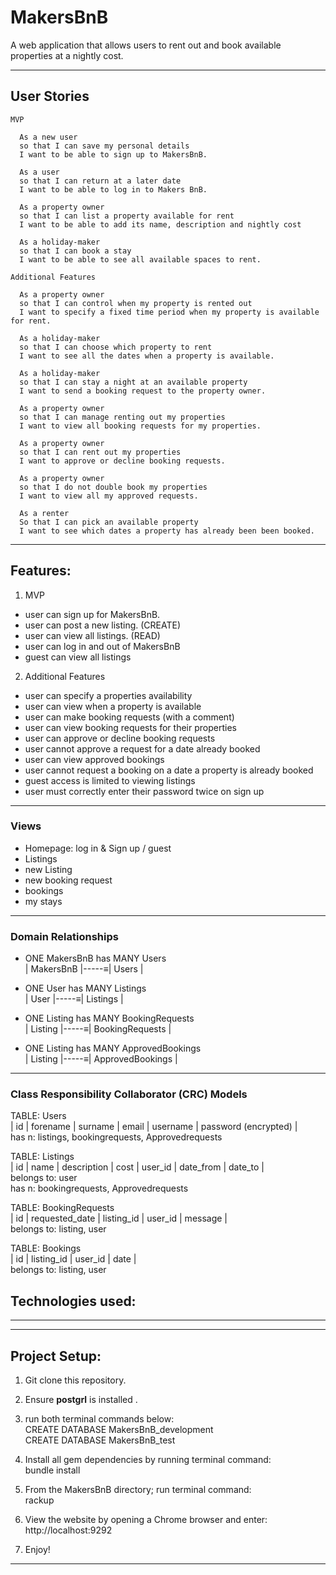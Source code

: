 # MakersBnB

  A web application that allows users to rent out and book available properties at a nightly cost.

-------
## User Stories
```
MVP

  As a new user
  so that I can save my personal details
  I want to be able to sign up to MakersBnB.

  As a user
  so that I can return at a later date
  I want to be able to log in to Makers BnB.

  As a property owner
  so that I can list a property available for rent
  I want to be able to add its name, description and nightly cost

  As a holiday-maker
  so that I can book a stay
  I want to be able to see all available spaces to rent.

Additional Features

  As a property owner
  so that I can control when my property is rented out
  I want to specify a fixed time period when my property is available for rent.

  As a holiday-maker
  so that I can choose which property to rent
  I want to see all the dates when a property is available.

  As a holiday-maker
  so that I can stay a night at an available property
  I want to send a booking request to the property owner.

  As a property owner
  so that I can manage renting out my properties
  I want to view all booking requests for my properties.

  As a property owner
  so that I can rent out my properties
  I want to approve or decline booking requests.

  As a property owner
  so that I do not double book my properties
  I want to view all my approved requests.

  As a renter
  So that I can pick an available property
  I want to see which dates a property has already been been booked.

```
-----
## Features:
1. MVP
- user can sign up for MakersBnB.
- user can post a new listing. (CREATE)
- user can view all listings. (READ)
- user can log in and out of MakersBnB
- guest can view all listings
2. Additional Features
- user can specify a properties availability
- user can view when a property is available
- user can make booking requests (with a comment)
- user can view booking requests for their properties
- user can approve or decline booking requests
- user cannot approve a request for a date already booked
- user can view approved bookings
- user cannot request a booking on a date a property is already booked
- guest access is limited to viewing listings
- user must correctly enter their password twice on sign up
-----

### Views
- Homepage: log in & Sign up / guest
- Listings
- new Listing
- new booking request
- bookings
- my stays

------
### Domain Relationships
- ONE MakersBnB has MANY Users  
| MakersBnB |-----≡| Users |  

- ONE User has MANY Listings  
| User |-----≡| Listings |  

- ONE Listing has MANY BookingRequests   
| Listing |-----≡| BookingRequests |

- ONE Listing has MANY ApprovedBookings  
| Listing |-----≡| ApprovedBookings |
------

### Class Responsibility Collaborator (CRC) Models

TABLE: Users  
  | id | forename | surname | email | username | password (encrypted) |     
  has n: listings, bookingrequests, Approvedrequests

TABLE: Listings  
| id |  name  | description | cost | user_id |  date_from | date_to |   
  belongs to: user  
  has n: bookingrequests, Approvedrequests

TABLE: BookingRequests  
  | id | requested_date | listing_id | user_id | message |  
  belongs to: listing, user

TABLE: Bookings   
  | id | listing_id | user_id | date |  
  belongs to: listing, user   



 ## Technologies used:

------

------
## Project Setup:

1. Git clone this repository.

2. Ensure __postgrl__ is installed .

3. run both terminal commands below:  
  CREATE DATABASE MakersBnB_development  
  CREATE DATABASE MakersBnB_test

4. Install all gem dependencies by running terminal command:   
  bundle install

5. From the MakersBnB directory; run terminal command:  
  rackup

6. View the website by opening a Chrome browser and enter:   
  http://localhost:9292

7. Enjoy!

------
